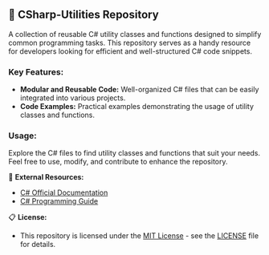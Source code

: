 ## 🚀 CSharp-Utilities Repository

A collection of reusable C# utility classes and functions designed to simplify common programming tasks. This repository serves as a handy resource for developers looking for efficient and well-structured C# code snippets.

### Key Features:

- **Modular and Reusable Code:** Well-organized C# files that can be easily integrated into various projects.
- **Code Examples:** Practical examples demonstrating the usage of utility classes and functions.

### Usage:

Explore the C# files to find utility classes and functions that suit your needs. Feel free to use, modify, and contribute to enhance the repository.

🔗 **External Resources:**
   - [C# Official Documentation](https://docs.microsoft.com/en-us/dotnet/csharp/)
   - [C# Programming Guide](https://docs.microsoft.com/en-us/dotnet/csharp/programming-guide/)

📋 **License:**
   - This repository is licensed under the [MIT License](./LICENSE) - see the [LICENSE](./LICENSE) file for details.
